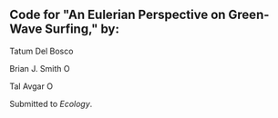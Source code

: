 ## Code for "An Eulerian Perspective on Green-Wave Surfing," by:

Tatum Del Bosco

Brian J. Smith <a itemprop="sameAs" content="https://orcid.org/0000-0002-0531-0492" href="https://orcid.org/0000-0002-0531-0492" target="orcid.widget" rel="me noopener noreferrer" style="vertical-align:top;"><img src="https://orcid.org/sites/default/files/images/orcid_16x16.png" alt="ORCID iD icon" style="width:1em;margin-right:.5em;"/></a>

Tal Avgar <a itemprop="sameAs" content="https://orcid.org/
0000-0002-8764-6976" href="https://orcid.org/
0000-0002-8764-6976" target="orcid.widget" rel="me noopener noreferrer" style="vertical-align:top;"><img src="https://orcid.org/sites/default/files/images/orcid_16x16.png" alt="ORCID iD icon" style="width:1em;margin-right:.5em;"/></a>

Submitted to *Ecology*.
